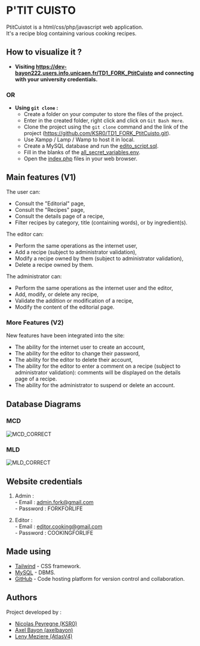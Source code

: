 # P'TIT CUISTO

PtitCuistot is a html/css/php/javascript web application.<br>
It's a recipe blog containing various cooking recipes.

## How to visualize it ?

- **Visiting https://dev-bayon222.users.info.unicaen.fr/TD1_FORK_PtitCuisto and connecting with your university credentials.**
### OR
- **Using `git clone` :**
  - Create a folder on your computer to store the files of the project.
  - Enter in the created folder, right click and click on `Git Bash Here`.
  - Clone the project using the `git clone` command and the link of the project (https://github.com/KSR0/TD1_FORK_PtitCuisto.git).
  - Use Xampp / Lamp / Wamp to host it in local.
  - Create a MySQL database and run the [edito_script.sql](https://github.com/KSR0/TD1_FORK_PtitCuisto/blob/main/MCD-MLD/ptitcuisto.sql).
  - Fill in the blanks of the [all_secret_variables.env](https://github.com/KSR0/TD1_FORK_PtitCuisto/blob/main/all_secret_variables.env).
  - Open the [index.php](https://github.com/KSR0/TD1_FORK_PtitCuisto/blob/main/index.php) files in your web browser.



## Main features (V1)

The user can:

- Consult the "Editorial" page,
- Consult the "Recipes" page,
- Consult the details page of a recipe,
- Filter recipes by category, title (containing words), or by ingredient(s).

The editor can:

- Perform the same operations as the internet user,
- Add a recipe (subject to administrator validation),
- Modify a recipe owned by them (subject to administrator validation),
- Delete a recipe owned by them.

The administrator can:

- Perform the same operations as the internet user and the editor,
- Add, modify, or delete any recipe,
- Validate the addition or modification of a recipe,
- Modify the content of the editorial page.

### More Features (V2)

New features have been integrated into the site:

- The ability for the internet user to create an account,
- The ability for the editor to change their password,
- The ability for the editor to delete their account,
- The ability for the editor to enter a comment on a recipe (subject to administrator validation): comments will be displayed on the details page of a recipe.
- The ability for the administrator to suspend or delete an account.

## Database Diagrams
### MCD
![MCD_CORRECT](https://github.com/KSR0/TD1_FORK_PtitCuisto/assets/119522087/78a1ec2c-c91b-4e4f-937d-f3af4f866bc9)

### MLD
![MLD_CORRECT](https://github.com/KSR0/TD1_FORK_PtitCuisto/assets/119522087/24e1cc6b-bb56-4cc3-87a7-6380255374a9)


## Website credentials

1. Admin :<br>
</t> - Email : admin.fork@gmail.com<br>
</t> - Password : FORKFORLIFE<br>

2. Editor :<br>
</t> - Email : editor.cooking@gmail.com<br>
</t> - Password : COOKINGFORLIFE

## Made using

- [Tailwind](https://tailwindcss.com/) - CSS framework.
- [MySQL](https://www.mysql.com/fr/) - DBMS.
- [GitHub](https://github.com/) - Code hosting platform for version control and collaboration.

## Authors
Project developed by :
- [Nicolas Peyregne (KSR0)](https://github.com/KSR0)
- [Axel Bayon (axelbayon)](https://github.com/axelbayon)
- [Leny Meziere (AtlasV4)](https://github.com/AtlasV4)
